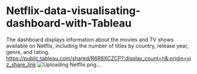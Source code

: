 # Netflix-data-visualisating-dashboard-with-Tableau
 The dashboard displays information about the movies and TV shows available on Netflix, including the number of titles by country, release year, genre, and rating.
https://public.tableau.com/shared/R6R8XCZCP?:display_count=n&:origin=viz_share_link
![Uploading Netflix.png…]()
